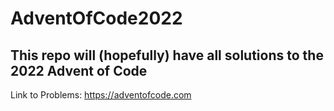 # AdventOfCode2022

## This repo will (hopefully) have all solutions to the 2022 Advent of Code

Link to Problems: https://adventofcode.com
